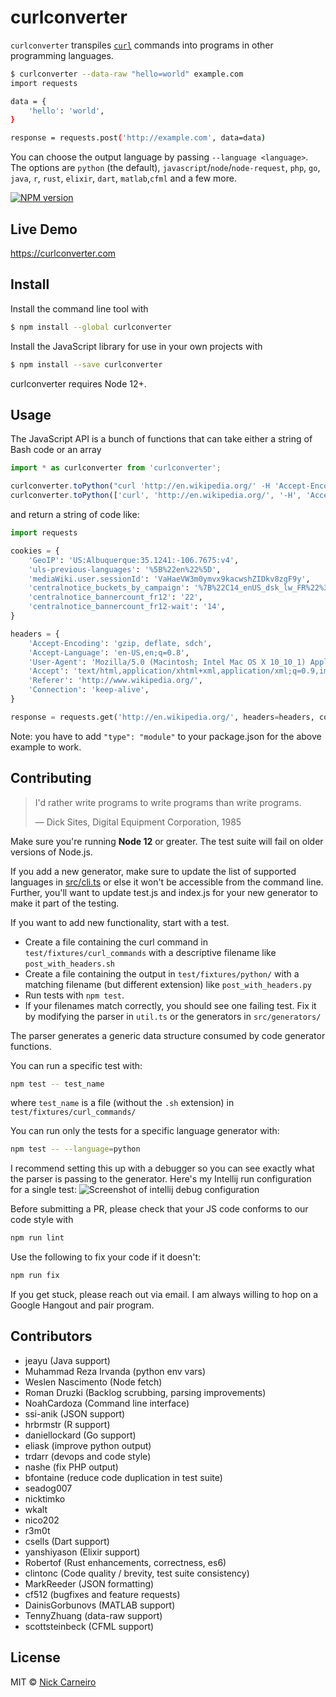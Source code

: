 # curlconverter

`curlconverter` transpiles [`curl`](https://en.wikipedia.org/wiki/CURL) commands into programs in other programming languages.

```sh
$ curlconverter --data-raw "hello=world" example.com
import requests

data = {
    'hello': 'world',
}

response = requests.post('http://example.com', data=data)
```

You can choose the output language by passing `--language <language>`. The options are `python` (the default), `javascript`/`node`/`node-request`, `php`, `go`, `java`, `r`, `rust`, `elixir`, `dart`, `matlab`,`cfml` and a few more.

[![NPM version][npm-image]][npm-url]

## Live Demo

https://curlconverter.com

## Install

Install the command line tool with

```sh
$ npm install --global curlconverter
```

Install the JavaScript library for use in your own projects with

```sh
$ npm install --save curlconverter
```

curlconverter requires Node 12+.

## Usage

The JavaScript API is a bunch of functions that can take either a string of Bash code or an array

```js
import * as curlconverter from 'curlconverter';

curlconverter.toPython("curl 'http://en.wikipedia.org/' -H 'Accept-Encoding: gzip, deflate, sdch' -H 'Accept-Language: en-US,en;q=0.8' -H 'User-Agent: Mozilla/5.0 (Macintosh; Intel Mac OS X 10_10_1) AppleWebKit/537.36 (KHTML, like Gecko) Chrome/39.0.2171.95 Safari/537.36' -H 'Accept: text/html,application/xhtml+xml,application/xml;q=0.9,image/webp,*/*;q=0.8' -H 'Referer: http://www.wikipedia.org/' -H 'Cookie: GeoIP=US:Albuquerque:35.1241:-106.7675:v4; uls-previous-languages=%5B%22en%22%5D; mediaWiki.user.sessionId=VaHaeVW3m0ymvx9kacwshZIDkv8zgF9y; centralnotice_buckets_by_campaign=%7B%22C14_enUS_dsk_lw_FR%22%3A%7B%22val%22%3A%220%22%2C%22start%22%3A1412172000%2C%22end%22%3A1422576000%7D%2C%22C14_en5C_dec_dsk_FR%22%3A%7B%22val%22%3A3%2C%22start%22%3A1417514400%2C%22end%22%3A1425290400%7D%2C%22C14_en5C_bkup_dsk_FR%22%3A%7B%22val%22%3A1%2C%22start%22%3A1417428000%2C%22end%22%3A1425290400%7D%7D; centralnotice_bannercount_fr12=22; centralnotice_bannercount_fr12-wait=14' -H 'Connection: keep-alive' --compressed");
curlconverter.toPython(['curl', 'http://en.wikipedia.org/', '-H', 'Accept-Encoding: gzip, deflate, sdch', '-H', 'Accept-Language: en-US,en;q=0.8', '-H', 'User-Agent: Mozilla/5.0 (Macintosh; Intel Mac OS X 10_10_1) AppleWebKit/537.36 (KHTML, like Gecko) Chrome/39.0.2171.95 Safari/537.36', '-H', 'Accept: text/html,application/xhtml+xml,application/xml;q=0.9,image/webp,*/*;q=0.8', '-H', 'Referer: http://www.wikipedia.org/', '-H', 'Cookie: GeoIP=US:Albuquerque:35.1241:-106.7675:v4; uls-previous-languages=%5B%22en%22%5D; mediaWiki.user.sessionId=VaHaeVW3m0ymvx9kacwshZIDkv8zgF9y; centralnotice_buckets_by_campaign=%7B%22C14_enUS_dsk_lw_FR%22%3A%7B%22val%22%3A%220%22%2C%22start%22%3A1412172000%2C%22end%22%3A1422576000%7D%2C%22C14_en5C_dec_dsk_FR%22%3A%7B%22val%22%3A3%2C%22start%22%3A1417514400%2C%22end%22%3A1425290400%7D%2C%22C14_en5C_bkup_dsk_FR%22%3A%7B%22val%22%3A1%2C%22start%22%3A1417428000%2C%22end%22%3A1425290400%7D%7D; centralnotice_bannercount_fr12=22; centralnotice_bannercount_fr12-wait=14', '-H', 'Connection: keep-alive', '--compressed'])
```

and return a string of code like:

```python
import requests

cookies = {
    'GeoIP': 'US:Albuquerque:35.1241:-106.7675:v4',
    'uls-previous-languages': '%5B%22en%22%5D',
    'mediaWiki.user.sessionId': 'VaHaeVW3m0ymvx9kacwshZIDkv8zgF9y',
    'centralnotice_buckets_by_campaign': '%7B%22C14_enUS_dsk_lw_FR%22%3A%7B%22val%22%3A%220%22%2C%22start%22%3A1412172000%2C%22end%22%3A1422576000%7D%2C%22C14_en5C_dec_dsk_FR%22%3A%7B%22val%22%3A3%2C%22start%22%3A1417514400%2C%22end%22%3A1425290400%7D%2C%22C14_en5C_bkup_dsk_FR%22%3A%7B%22val%22%3A1%2C%22start%22%3A1417428000%2C%22end%22%3A1425290400%7D%7D',
    'centralnotice_bannercount_fr12': '22',
    'centralnotice_bannercount_fr12-wait': '14',
}

headers = {
    'Accept-Encoding': 'gzip, deflate, sdch',
    'Accept-Language': 'en-US,en;q=0.8',
    'User-Agent': 'Mozilla/5.0 (Macintosh; Intel Mac OS X 10_10_1) AppleWebKit/537.36 (KHTML, like Gecko) Chrome/39.0.2171.95 Safari/537.36',
    'Accept': 'text/html,application/xhtml+xml,application/xml;q=0.9,image/webp,*/*;q=0.8',
    'Referer': 'http://www.wikipedia.org/',
    'Connection': 'keep-alive',
}

response = requests.get('http://en.wikipedia.org/', headers=headers, cookies=cookies)
```

Note: you have to add `"type": "module"` to your package.json for the above example to work.

## Contributing

> I'd rather write programs to write programs than write programs.
>
> — Dick Sites, Digital Equipment Corporation, 1985

Make sure you're running **Node 12** or greater. The test suite will fail on older versions of Node.js.

If you add a new generator, make sure to update the list of supported languages in [src/cli.ts](src/cli.ts) or else it won't be accessible from the command line. Further, you'll want to update test.js and index.js for your new generator to make it part of the testing.

If you want to add new functionality, start with a test.

- Create a file containing the curl command in `test/fixtures/curl_commands` with a descriptive filename like `post_with_headers.sh`
- Create a file containing the output in `test/fixtures/python/` with a matching filename (but different extension) like `post_with_headers.py`
- Run tests with `npm test`.
- If your filenames match correctly, you should see one failing test. Fix it by modifying the parser in `util.ts` or the generators in `src/generators/`

The parser generates a generic data structure consumed by code generator functions.

You can run a specific test with:

```sh
npm test -- test_name
```

where `test_name` is a file (without the `.sh` extension) in `test/fixtures/curl_commands/`

You can run only the tests for a specific language generator with:

```sh
npm test -- --language=python
```

I recommend setting this up with a debugger so you can see exactly what the parser is passing to the generator.
Here's my Intellij run configuration for a single test:
![Screenshot of intellij debug configuration](/docs/intellijconfig.png)

Before submitting a PR, please check that your JS code conforms to our code style with

```sh
npm run lint
```

Use the following to fix your code if it doesn't:

```sh
npm run fix
```

If you get stuck, please reach out via email. I am always willing to hop on a Google Hangout and pair program.

## Contributors

- jeayu (Java support)
- Muhammad Reza Irvanda (python env vars)
- Weslen Nascimento (Node fetch)
- Roman Druzki (Backlog scrubbing, parsing improvements)
- NoahCardoza (Command line interface)
- ssi-anik (JSON support)
- hrbrmstr (R support)
- daniellockard (Go support)
- eliask (improve python output)
- trdarr (devops and code style)
- nashe (fix PHP output)
- bfontaine (reduce code duplication in test suite)
- seadog007
- nicktimko
- wkalt
- nico202
- r3m0t
- csells (Dart support)
- yanshiyason (Elixir support)
- Robertof (Rust enhancements, correctness, es6)
- clintonc (Code quality / brevity, test suite consistency)
- MarkReeder (JSON formatting)
- cf512 (bugfixes and feature requests)
- DainisGorbunovs (MATLAB support)
- TennyZhuang (data-raw support)
- scottsteinbeck (CFML support)

## License

MIT © [Nick Carneiro](http://trillworks.com)

[npm-url]: https://npmjs.org/package/curlconverter
[npm-image]: https://badge.fury.io/js/curlconverter.svg
